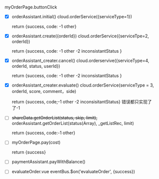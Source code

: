 myOrderPage.buttonClick

- [x] orderAssistant.initial() cloud.orderService({serviceType=1})

  return {success, code: -1 other}

- [x] orderAssistant.create({orderId}) cloud.orderService({serviceTpe=2, orderId})

  return {success,  code:  -1 other -2 inconsistantStatus }

- [x] orderAssistant_creater.cancel() cloud.orderservive({serviceType=4, orderId,  status, userId})

  return {success, code: -1 other -2 inconsistantStatus }

- [x] orderAssistant_creater.evaluate() cloud.orderService(serviceType = 3, orderId, score, comment，side)

  return {success, code;-1 other -2 inconsisitantStatus}		错误都只实现了了-1

- [ ] ~~shareData.getOrderList(status, skip, limit),~~ orderAssistant.getOrderList(status(Array), _getListRec, limit)

  return {success, code:-1 other}

- [ ] myOrderPage.pay(cost) 

  return {success}

- [ ] paymentAssistant.payWithBalance()

- [ ] evaluateOrder.vue eventBus.$on('evaluateOrder', {success})

